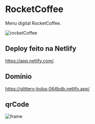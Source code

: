 # RocketCoffee
Menu digital RocketCoffee.

![rocketCoffee](https://user-images.githubusercontent.com/82118386/183934290-4fac935c-2fe0-45c9-802f-81a3c2adc426.png)

## Deploy feito na Netlify 
https://app.netlify.com/.

## Domínio  
https://glittery-boba-064bdb.netlify.app/

## qrCode

![frame](https://user-images.githubusercontent.com/82118386/183934065-e30bef76-0a94-48bf-ada2-565103732b66.png)


